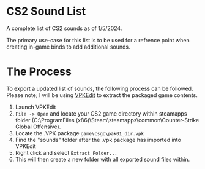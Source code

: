 # CS2 Sound List

A complete list of CS2 sounds as of 1/5/2024.

The primary use-case for this list is to be used for a refrence point when creating in-game binds to add additional sounds.

# The Process

To export a updated list of sounds, the following process can be followed.
Please note; I will be using [VPKEdit](https://developer.valvesoftware.com/wiki/VPKEdit) to extract the packaged game contents.

1. Launch VPKEdit
2. `File -> Open` and locate your CS2 game directory within steamapps folder (C:\ProgramFiles (x86)\Steam\steamapps\common\Counter-Strike Global Offensive).
3. Locate the .VPK package `game\csgo\pak01_dir.vpk`
4. Find the "sounds" folder after the .vpk package has imported into VPKEdit
5. Right click and select `Extract Folder...`
6. This will then create a new folder with all exported sound files within.
